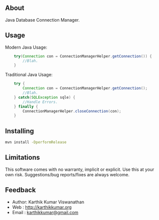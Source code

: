 About
-----
Java Database Connection Manager.

Usage
-----

Modern Java Usage:

```java
    try(Connection con = ConnectionManagerHelper.getConnection()) {
    	//Blah.
    }
```

Traditional Java Usage:

```java
    try {
    	Connection con = ConnectionManagerHelper.getConnection();
    	//Blah.
    } catch(SQLException sqle) {
    	//Handle Errors.
    } finally {
    	ConnectionManagerHelper.closeConnection(con);
    }
```

Installing
----------

```bash
mvn install -DperformRelease
```

Limitations
-----------

This software comes with no warranty, implicit or explicit. Use
this at your own risk. Suggestions/bug reports/fixes are always welcome.

Feedback
--------

* Author: Karthik Kumar Viswanathan
* Web   : http://karthikkumar.org
* Email : karthikkumar@gmail.com
